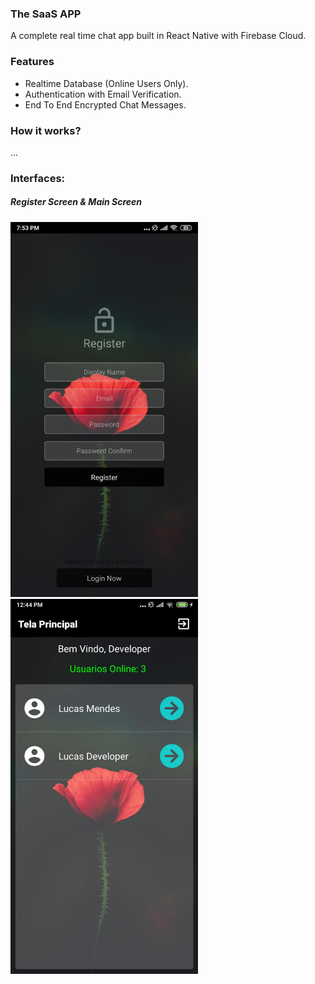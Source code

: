 ### The SaaS APP
A complete real time chat app built in React Native with Firebase Cloud.

### Features
- Realtime Database (Online Users Only).
- Authentication with Email Verification.
- End To End Encrypted Chat Messages.

### How it works?

...


### Interfaces:

##### Register Screen & Main Screen
<img src="examples/ex1.jpg" alt="drawing" width="300"/>   <img src="examples/ex2.jpg" alt="drawing" width="300"/>
